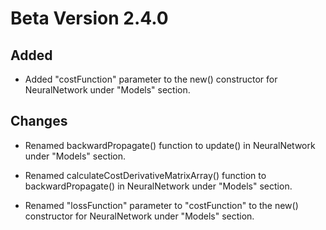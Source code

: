 # Beta Version 2.4.0

## Added

* Added "costFunction" parameter to the new() constructor for NeuralNetwork under "Models" section.

## Changes

* Renamed backwardPropagate() function to update() in NeuralNetwork under "Models" section.

* Renamed calculateCostDerivativeMatrixArray() function to backwardPropagate() in NeuralNetwork under "Models" section.

* Renamed "lossFunction" parameter to "costFunction" to the new() constructor for NeuralNetwork under "Models" section.